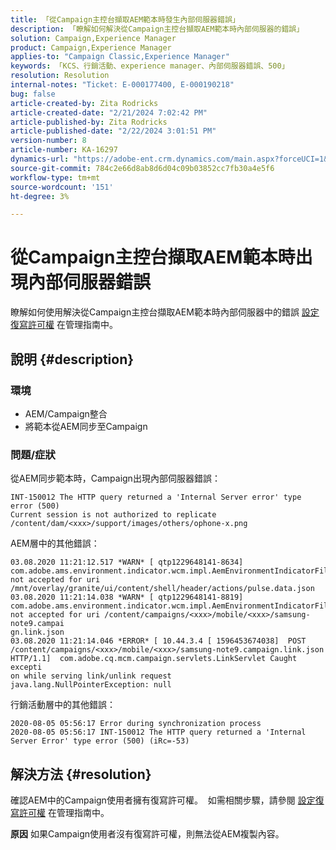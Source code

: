 ```yaml
---
title: 「從Campaign主控台擷取AEM範本時發生內部伺服器錯誤」
description: 「瞭解如何解決從Campaign主控台擷取AEM範本時內部伺服器的錯誤」
solution: Campaign,Experience Manager
product: Campaign,Experience Manager
applies-to: "Campaign Classic,Experience Manager"
keywords: 「KCS、行銷活動、experience manager、內部伺服器錯誤、500」
resolution: Resolution
internal-notes: "Ticket: E-000177400, E-000190218"
bug: false
article-created-by: Zita Rodricks
article-created-date: "2/21/2024 7:02:42 PM"
article-published-by: Zita Rodricks
article-published-date: "2/22/2024 3:01:51 PM"
version-number: 8
article-number: KA-16297
dynamics-url: "https://adobe-ent.crm.dynamics.com/main.aspx?forceUCI=1&pagetype=entityrecord&etn=knowledgearticle&id=ad394ac8-ebd0-ee11-9079-6045bd006268"
source-git-commit: 784c2e66d8ab8d6d04c09b03852cc7fb30a4e5f6
workflow-type: tm+mt
source-wordcount: '151'
ht-degree: 3%

---
```


# 從Campaign主控台擷取AEM範本時出現內部伺服器錯誤


瞭解如何使用解決從Campaign主控台擷取AEM範本時內部伺服器中的錯誤 [設定復寫許可權](https://experienceleague.adobe.com/docs/experience-manager-65/administering/security/security.html?lang=en#setting-replication-privileges) 在管理指南中。

## 說明 {#description}


### <b>環境</b>

- AEM/Campaign整合
- 將範本從AEM同步至Campaign


### <b>問題/症狀</b>

從AEM同步範本時，Campaign出現內部伺服器錯誤：


```
INT-150012 The HTTP query returned a 'Internal Server error' type error (500)
Current session is not authorized to replicate /content/dam/<xxx>/support/images/others/ophone-x.png
```


AEM層中的其他錯誤：


```
03.08.2020 11:21:12.517 *WARN* [ qtp1229648141-8634]  com.adobe.ams.environment.indicator.wcm.impl.AemEnvironmentIndicatorFilter not accepted for uri /mnt/overlay/granite/ui/content/shell/header/actions/pulse.data.json
03.08.2020 11:21:14.038 *WARN* [ qtp1229648141-8819]  com.adobe.ams.environment.indicator.wcm.impl.AemEnvironmentIndicatorFilter not accepted for uri /content/campaigns/<xxx>/mobile/<xxx>/samsung-note9.campai
gn.link.json
03.08.2020 11:21:14.046 *ERROR* [ 10.44.3.4 [ 1596453674038]  POST /content/campaigns/<xxx>/mobile/<xxx>/samsung-note9.campaign.link.json HTTP/1.1]  com.adobe.cq.mcm.campaign.servlets.LinkServlet Caught excepti
on while serving link/unlink request
java.lang.NullPointerException: null
```


行銷活動層中的其他錯誤：


```
2020-08-05 05:56:17 Error during synchronization process
2020-08-05 05:56:17 INT-150012 The HTTP query returned a 'Internal Server Error' type error (500) (iRc=-53)
```





## 解決方法 {#resolution}


確認AEM中的Campaign使用者擁有復寫許可權。  如需相關步驟，請參閱 [設定復寫許可權](https://experienceleague.adobe.com/docs/experience-manager-65/administering/security/security.html?lang=en#setting-replication-privileges) 在管理指南中。

<b>原因</b>
如果Campaign使用者沒有復寫許可權，則無法從AEM複製內容。


